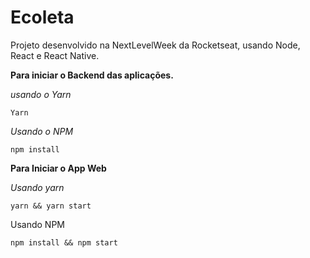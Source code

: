 
# Ecoleta
Projeto desenvolvido na NextLevelWeek da Rocketseat, usando Node, React e React Native.

**Para iniciar o Backend das aplicações.**

*usando o Yarn*

    Yarn

*Usando o NPM*

    npm install

**Para Iniciar o App Web**

*Usando yarn*

    yarn && yarn start

Usando NPM

    npm install && npm start

